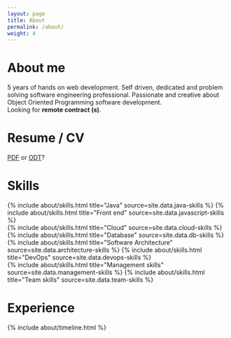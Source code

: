 ```yaml
---
layout: page
title: About
permalink: /about/
weight: 4
---
```


# **About me**
5 years of hands on web development. Self driven, dedicated and problem solving software engineering professional.
Passionate and creative about Object Oriented Programming software development.<br>
Looking for <b>remote contract (s)</b>.

# **Resume / CV**
<a href="{{ site.author.resume }}.pdf">PDF</a> or <a href="{{ site.author.resume }}.odt">ODT</a>?

# **Skills**
<div class="row">
{% include about/skills.html title="Java" source=site.data.java-skills %}
{% include about/skills.html title="Front end" source=site.data.javascript-skills %}
</div>
<div class="row">
{% include about/skills.html title="Cloud" source=site.data.cloud-skills %}
{% include about/skills.html title="Database" source=site.data.db-skills %}
</div>
<div class="row">
{% include about/skills.html title="Software Architecture" source=site.data.architecture-skills %}
{% include about/skills.html title="DevOps" source=site.data.devops-skills %}
</div>
<div class="row">
{% include about/skills.html title="Management skills" source=site.data.management-skills %}
{% include about/skills.html title="Team skills" source=site.data.team-skills %}
</div>

# **Experience**
<div class="row">
{% include about/timeline.html %}
</div>